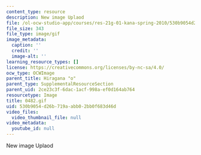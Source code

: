 ```yaml
---
content_type: resource
description: New image Uplaod
file: /ol-ocw-studio-app/courses/res-21g-01-kana-spring-2010/530b9054d26b719aabb02bb0f683d46d_0482.gif
file_size: 343
file_type: image/gif
image_metadata:
  caption: ''
  credit: ''
  image-alt: ''
learning_resource_types: []
license: https://creativecommons.org/licenses/by-nc-sa/4.0/
ocw_type: OCWImage
parent_title: Hiragana "o"
parent_type: SupplementalResourceSection
parent_uid: 2ce23c3f-6dac-1acf-998a-ef0d164ab764
resourcetype: Image
title: 0482.gif
uid: 530b9054-d26b-719a-abb0-2bb0f683d46d
video_files:
  video_thumbnail_file: null
video_metadata:
  youtube_id: null
---
```

New image Uplaod